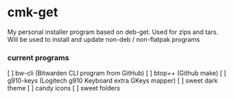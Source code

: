 # cmk-get
My personal installer program based on deb-get.  Used for zips and tars.  Will be used to install and update non-deb / non-flatpak programs

### current programs 
[ ] bw-cli (Bitwarden CLI program from GitHub)
[ ] btop++ (Github make)
[ ] g910-keys (Logitech g910 Keyboard extra GKeys mapper)
[ ] sweet dark theme
[ ] candy icons
[ ] sweet folders